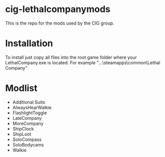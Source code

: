 # cig-lethalcompanymods
This is the repo for the mods used by the CIG group.

# Installation
To install just copy all files into the root game folder where your LethalCompany.exe is located.
For example "...\steamapps\common\Lethal Company\"

# Modlist
- Additional Suits
- AlwaysHearWalkie
- FlashlightToggle
- LateCompany
- MoreCompany
- ShipClock
- ShipLoot
- SoloCompass
- SoloBodycams
- Walkie
